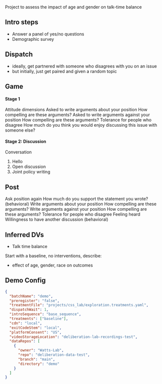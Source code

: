 Project to assess the impact of age and gender on talk-time balance

## Intro steps

- Answer a panel of yes/no questions
- Demographic survey

## Dispatch

- ideally, get partnered with someone who disagrees with you on an issue
- but initially, just get paired and given a random topic

## Game

#### Stage 1

Attitude dimensions
Asked to write arguments about your position
How compelling are these arguments?
Asked to write arguments against your position
How compelling are these arguments?
Tolerance for people who disagree
How much do you think you would enjoy discussing this issue with someone else?

#### Stage 2: Discussion

Conversation

1. Hello
2. Open discussion
3. Joint policy writing

## Post

Ask position again
How much do you support the statement you wrote? (behavioral)
Write arguments about your position
How compelling are these arguments?
Write arguments against your position
How compelling are these arguments?
Tolerance for people who disagree
Feeling heard
Willingness to have another discussion (behavioral)

## Inferred DVs

- Talk time balance

Start with a baseline, no interventions, describe:

- effect of age, gender, race on outcomes

## Demo Config

```json
{
  "batchName": "demo",
  "preregister": "false",
  "treatmentFile": "projects/css_lab/exploration.treatments.yaml",
  "dispatchWait": 1,
  "introSequence": "base_sequence",
  "treatments": ["baseline"],
  "cdn": "local",
  "exitCodeStem": "local",
  "platformConsent": "US",
  "videoStorageLocation": "deliberation-lab-recordings-test",
  "dataRepos": [
    {
      "owner": "Watts-Lab",
      "repo": "deliberation-data-test",
      "branch": "main",
      "directory": "demo"
    }
  ]
}
```
